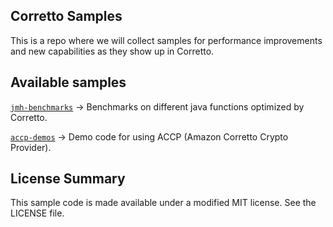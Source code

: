 ## Corretto Samples

This is a repo where we will collect samples for performance improvements and new capabilities as they show up in Corretto.

## Available samples
[`jmh-benchmarks`](https://github.com/corretto/samples/tree/master/benchmarks) -> Benchmarks on different java functions optimized by Corretto.

[`accp-demos`](https://github.com/corretto/samples/tree/master/accp-demos) -> Demo code for using ACCP (Amazon Corretto Crypto Provider).

## License Summary

This sample code is made available under a modified MIT license. See the LICENSE file.
